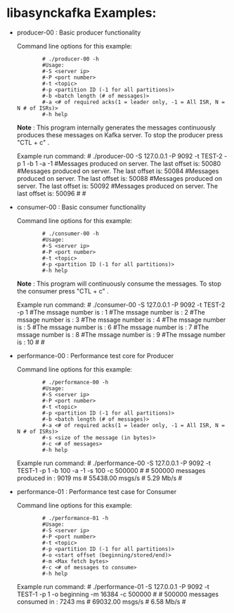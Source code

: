 libasynckafka Examples:
==============================================

  * producer-00         : Basic producer functionality

    Command line options for this example:

                # ./producer-00 -h
                #Usage:
                #-S <server ip>
                #-P <port number>
                #-t <topic>
                #-p <partition ID (-1 for all partitions)>
                #-b <batch length (# of messages)>
                #-a <# of required acks(1 = leader only, -1 = All ISR, N = N # of ISRs)>
                #-h help

    **Note** : This program internally generates the messages continuously produces these
               messages on Kafka server. To stop the producer press "CTL + c" .

    Example run command:
                # ./producer-00 -S 127.0.0.1 -P 9092 -t TEST-2 -p 1 -b 1 -a -1
                #Messages produced on server. The last offset is: 50080
                #Messages produced on server. The last offset is: 50084
                #Messages produced on server. The last offset is: 50088
                #Messages produced on server. The last offset is: 50092
                #Messages produced on server. The last offset is: 50096
                #
                #

  * consumer-00         : Basic consumer functionality

    Command line options for this example:

                # ./consumer-00 -h
                #Usage:
                #-S <server ip>
                #-P <port number>
                #-t <topic>
                #-p <partition ID (-1 for all partitions)>
                #-h help

    **Note** : This program will continuously consume the messages. To stop the consumer press "CTL + c" .

    Example run command:
                # ./consumer-00 -S 127.0.0.1 -P 9092 -t TEST-2 -p 1
                #The mssage number is : 1
                #The mssage number is : 2
                #The mssage number is : 3
                #The mssage number is : 4
                #The mssage number is : 5
                #The mssage number is : 6
                #The mssage number is : 7
                #The mssage number is : 8
                #The mssage number is : 9
                #The mssage number is : 10
                #
                #

  * performance-00      : Performance test core for Producer

    Command line options for this example:

                # ./performance-00 -h
                #Usage:
                #-S <server ip>
                #-P <port number>
                #-t <topic>
                #-p <partition ID (-1 for all partitions)>
                #-b <batch length (# of messages)>
                #-a <# of required acks(1 = leader only, -1 = All ISR, N = N # of ISRs)>
                #-s <size of the message (in bytes)>
                #-c <# of messages>
                #-h help

    Example run command:
                # ./performance-00 -S 127.0.0.1 -P 9092 -t TEST-1 -p 1 -b 100 -a -1 -s 100 -c 500000
                #
                #   500000 messages produced in :  9019 ms
                #   55438.00 msgs/s
                #   5.29 Mb/s
                #

  * performance-01      : Performance test case for Consumer

    Command line options for this example:

                # ./performance-01 -h
                #Usage:
                #-S <server ip>
                #-P <port number>
                #-t <topic>
                #-p <partition ID (-1 for all partitions)>
                #-o <start offset (beginning/stored/end)>
                #-m <Max fetch bytes>
                #-c <# of messages to consume>
                #-h help

    Example run command:
                # ./performance-01 -S 127.0.0.1 -P 9092 -t TEST-1 -p 1 -o beginning -m 16384 -c 500000
                #
                #   500000 messages consumed in :  7243 ms
                #   69032.00 msgs/s
                #   6.58 Mb/s
                #

